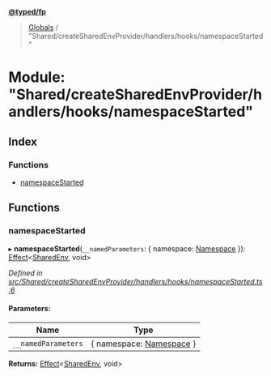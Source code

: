 **[@typed/fp](../README.md)**

> [Globals](../globals.md) / "Shared/createSharedEnvProvider/handlers/hooks/namespaceStarted"

# Module: "Shared/createSharedEnvProvider/handlers/hooks/namespaceStarted"

## Index

### Functions

* [namespaceStarted](_shared_createsharedenvprovider_handlers_hooks_namespacestarted_.md#namespacestarted)

## Functions

### namespaceStarted

▸ **namespaceStarted**(`__namedParameters`: { namespace: [Namespace](_shared_core_model_namespace_.namespace.md)  }): [Effect](_effect_effect_.effect.md)\<[SharedEnv](../interfaces/_shared_core_services_sharedenv_.sharedenv.md), void>

*Defined in [src/Shared/createSharedEnvProvider/handlers/hooks/namespaceStarted.ts:6](https://github.com/TylorS/typed-fp/blob/559f273/src/Shared/createSharedEnvProvider/handlers/hooks/namespaceStarted.ts#L6)*

#### Parameters:

Name | Type |
------ | ------ |
`__namedParameters` | { namespace: [Namespace](_shared_core_model_namespace_.namespace.md)  } |

**Returns:** [Effect](_effect_effect_.effect.md)\<[SharedEnv](../interfaces/_shared_core_services_sharedenv_.sharedenv.md), void>
